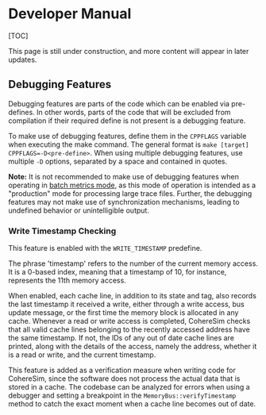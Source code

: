 # Developer Manual

[TOC]

This page is still under construction, and more content will appear in later updates.

## Debugging Features

Debugging features are parts of the code which can be enabled via pre-defines. In other words, parts of the code that will be excluded from compilation if their required define is not present is a debugging feature.

To make use of debugging features, define them in the `CPPFLAGS` variable when executing the make command. The general format is `make [target] CPPFLAGS=-D<pre-define>`. When using multiple debugging features, use multiple `-D` options, separated by a space and contained in quotes.

__Note:__ It is not recommended to make use of debugging features when operating in [batch metrics mode](docs/pages/cache_sim.md), as this mode of operation is intended as a "production" mode for processing large trace files. Further, the debugging features may not make use of synchronization mechanisms, leading to undefined behavior or unintelligible output.

### Write Timestamp Checking

This feature is enabled with the `WRITE_TIMESTAMP` predefine.

The phrase 'timestamp' refers to the number of the current memory access. It is a 0-based index, meaning that a timestamp of 10, for instance, represents the 11th memory access.

When enabled, each cache line, in addition to its state and tag, also records the last timestamp it received a write, either through a write access, bus update message, or the first time the memory block is allocated in any cache. Whenever a read or write access is completed, CohereSim checks that all valid cache lines belonging to the recently accessed address have the same timestamp. If not, the IDs of any out of date cache lines are printed, along with the details of the access, namely the address, whether it is a read or write, and the current timestamp.

This feature is added as a verification measure when writing code for CohereSim, since the software does not process the actual data that is stored in a cache. The codebase can be analyzed for errors when using a debugger and setting a breakpoint in the `MemoryBus::verifyTimestamp` method to catch the exact moment when a cache line becomes out of date.
